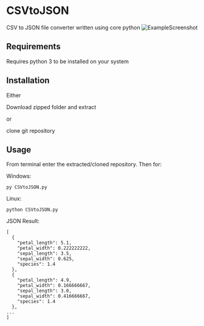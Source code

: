 # CSVtoJSON
CSV to JSON file converter written using core python
![ExampleScreenshot](https://github.com/adamdadd/CSVtoJSON/CSVtoJSON.png)
## Requirements

Requires python 3 to be installed on your system

## Installation
Either

Download zipped folder and extract

or

clone git repository

## Usage

From terminal enter the extracted/cloned repository.
Then for:

Windows:
```
py CSVtoJSON.py
```
Linux:
```
python CSVtoJSON.py
```

JSON Result:
```
[
  {
    "petal_length": 5.1,
    "petal_width": 0.222222222,
    "sepal_length": 3.5,
    "sepal_width": 0.625,
    "species": 1.4
  },
  {
    "petal_length": 4.9,
    "petal_width": 0.166666667,
    "sepal_length": 3.0,
    "sepal_width": 0.416666667,
    "species": 1.4
  },
...
]
```
